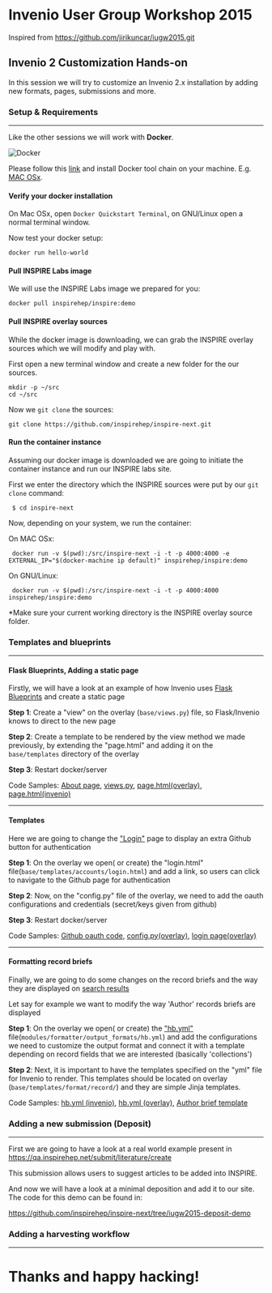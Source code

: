 # Invenio User Group Workshop 2015

Inspired from https://github.com/jirikuncar/iugw2015.git

## Invenio 2 Customization Hands-on

In this session we will try to customize an Invenio 2.x installation by adding new formats, pages, submissions and more.


### Setup & Requirements
--------------------------------

Like the other sessions we will work with **Docker**.

![Docker](https://www.docker.com/sites/all/themes/docker/assets/images/logo.png)

Please follow this [link](https://www.docker.com) and install Docker tool chain on your machine. E.g. [MAC OSx](
https://www.docker.com/toolbox).

#### Verify your docker installation

On Mac OSx, open `Docker Quickstart Terminal`, on GNU/Linux open a normal terminal window.

Now test your docker setup:

    docker run hello-world

#### Pull INSPIRE Labs image

We will use the INSPIRE Labs image we prepared for you:

    docker pull inspirehep/inspire:demo


#### Pull INSPIRE overlay sources

While the docker image is downloading, we can grab the INSPIRE overlay sources which we will modify and play with.

First open a new terminal window and create a new folder for the our sources.

    mkdir -p ~/src
    cd ~/src

Now we `git clone` the sources:

    git clone https://github.com/inspirehep/inspire-next.git

#### Run the container instance

Assuming our docker image is downloaded we are going to initiate the container instance and run our INSPIRE labs site.

First we enter the directory which the INSPIRE sources were put by our `git clone` command:

     $ cd inspire-next

Now, depending on your system, we run the container:

On MAC OSx:

     docker run -v $(pwd):/src/inspire-next -i -t -p 4000:4000 -e EXTERNAL_IP="$(docker-machine ip default)" inspirehep/inspire:demo


On GNU/Linux:

     docker run -v $(pwd):/src/inspire-next -i -t -p 4000:4000 inspirehep/inspire:demo


*Make sure your current working directory is the INSPIRE overlay source folder.

### Templates and blueprints
--------------------------------

#### Flask Blueprints, Adding a static page

Firstly, we will have a look at an example of how Invenio uses [Flask Blueprints](http://flask.pocoo.org/docs/0.10/blueprints/) and create a static page

**Step 1**: Create a "view" on the overlay (`base/views.py`) file, so Flask/Invenio knows to direct to the new page

**Step 2**: Create a template to be rendered by the view method we made previously, by extending the "page.html" and adding it on the `base/templates` directory of the overlay

**Step 3**: Restart docker/server

Code Samples: [About page](https://github.com/inspirehep/inspire-next/blob/master/inspire/base/templates/inspire/about.html), [views.py](https://github.com/inspirehep/inspire-next/blob/master/inspire/base/views.py),  [page.html(overlay)](https://github.com/inspirehep/inspire-next/blob/master/inspire/base/templates/page.html), [page.html(invenio)](https://github.com/inveniosoftware/invenio/blob/maint-2.1/invenio/base/templates/page_base.html)

--------------
#### Templates

Here we are going to change the ["Login"](http://localhost:4000/youraccount/login) page to display an extra Github button for authentication

**Step 1**: On the overlay we open( or create) the "login.html" file(`base/templates/accounts/login.html`) and 
add a link, so users can click to navigate to the Github page for authentication

**Step 2**: Now, on the "config.py" file of the overlay, we need to add the oauth configurations and credentials (secret/keys given from github)

**Step 3**: Restart docker/server

Code Samples: [Github oauth code](https://github.com/inveniosoftware/invenio/blob/maint-2.1/invenio/modules/oauthclient/contrib/github.py), [config.py(overlay)](https://github.com/inspirehep/inspire-next/blob/master/inspire/config.py), [login page(overlay)](https://github.com/inspirehep/inspire-next/blob/master/inspire/base/templates/accounts/login.html)

-------
#### Formatting record briefs

Finally, we are going to do some changes on the record briefs and the way they are displayed on [search results](http://localhost:4000/search?p=&cc=HEP)

Let say for example we want to modify the way 'Author' records briefs are displayed

**Step 1**: On the overlay we open( or create) the ["hb.yml"](https://github.com/inspirehep/inspire-next/blob/master/inspire/modules/formatter/output_formats/hb.yml) file(`modules/formatter/output_formats/hb.yml`) and add the configurations we need to customize the output format and connect it with a template depending on record fields that we are interested (basically 'collections')

**Step 2**: Next, it is important to have the templates specified on the "yml" file for Invenio to render. This templates should be located on overlay (`base/templates/format/record/`) and they are simple Jinja templates.

Code Samples: [hb.yml (invenio)](https://github.com/inveniosoftware/invenio/blob/maint-2.1/invenio/modules/formatter/output_formats/hb.yml), [hb.yml (overlay)](https://github.com/inspirehep/inspire-next/blob/master/inspire/modules/formatter/output_formats/hb.yml), [Author brief template](https://github.com/inspirehep/inspire-next/blob/master/inspire/base/templates/format/record/Author_HTML_brief.tpl)






### Adding a new submission (Deposit)
--------------------------------

First we are going to have a look at a real world example present in https://qa.inspirehep.net/submit/literature/create

This submission allows users to suggest articles to be added into INSPIRE.

And now we will have a look at a minimal deposition and add it to our site. The code for this demo can be found in:

https://github.com/inspirehep/inspire-next/tree/iugw2015-deposit-demo


### Adding a harvesting workflow
--------------------------------


# Thanks and happy hacking!

